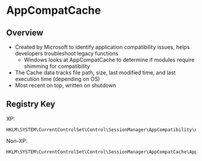 # AppCompatCache

## Overview
* Created by Microsoft to identify application compatibility issues, helps developers troubleshoot legacy functions
  * Windows looks at AppCompatCache to determine if modules require shimming for compatibility
* The Cache data tracks file path, size, last modified time, and last execution time (depending on OS)
* Most recent on top, written on shutdown

## Registry Key

XP:
```
HKLM\SYSTEM\CurrentControlSet\Control\SessionManager\AppCompatibility\AppCompatCache
```

Non-XP:
```
HKLM\SYSTEM\CurrentControlSet\Control\SessionManager\AppCompatCache\AppCompatCache
```
